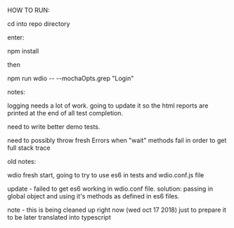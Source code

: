 HOW TO RUN:

cd into repo directory

enter:

npm install

then

npm run wdio -- --mochaOpts.grep "Login"


notes:

logging needs a lot of work.  going to update it so the html reports are printed at the end of all test completion.

need to write better demo tests.

need to possibly throw fresh Errors when "wait" methods fail in order to get full stack trace





old notes:

wdio fresh start, going to try to use es6 in tests and wdio.conf.js file

update - failed to get es6 working in wdio.conf file.  solution: passing in global object and using it's methods as defined in es6 files.

note - this is being cleaned up right now (wed oct 17 2018) just to prepare it to be later translated into typescript
